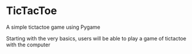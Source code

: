 # TicTacToe
A simple tictactoe game using Pygame


Starting with the very basics, users will be able to play a game of tictactoe with the computer
